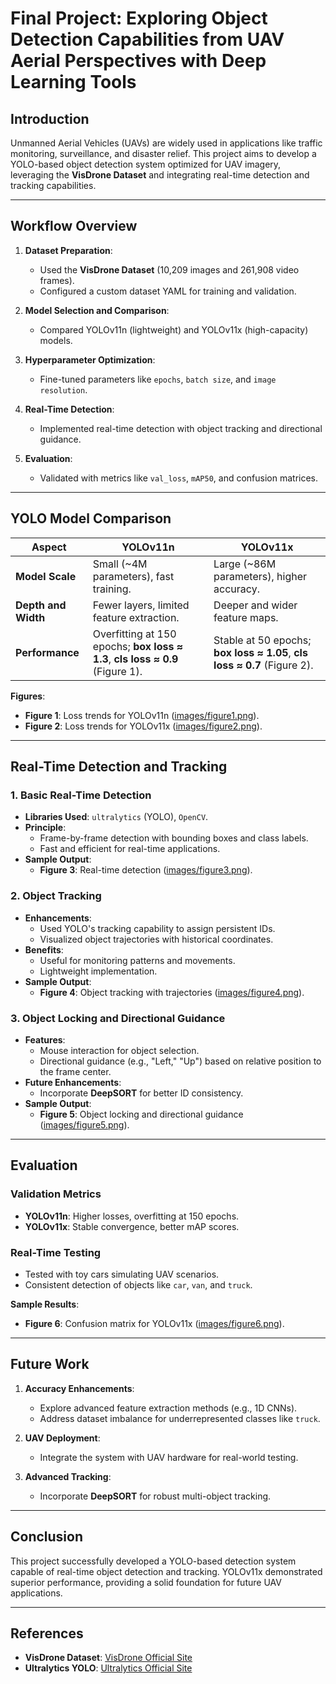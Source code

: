 # Final Project: Exploring Object Detection Capabilities from UAV Aerial Perspectives with Deep Learning Tools

## Introduction

Unmanned Aerial Vehicles (UAVs) are widely used in applications like traffic monitoring, surveillance, and disaster relief. This project aims to develop a YOLO-based object detection system optimized for UAV imagery, leveraging the **VisDrone Dataset** and integrating real-time detection and tracking capabilities.

---

## Workflow Overview

1. **Dataset Preparation**:
   - Used the **VisDrone Dataset** (10,209 images and 261,908 video frames).
   - Configured a custom dataset YAML for training and validation.

2. **Model Selection and Comparison**:
   - Compared YOLOv11n (lightweight) and YOLOv11x (high-capacity) models.

3. **Hyperparameter Optimization**:
   - Fine-tuned parameters like `epochs`, `batch size`, and `image resolution`.

4. **Real-Time Detection**:
   - Implemented real-time detection with object tracking and directional guidance.

5. **Evaluation**:
   - Validated with metrics like `val_loss`, `mAP50`, and confusion matrices.

---

## YOLO Model Comparison

| **Aspect**               | **YOLOv11n**                                                                 | **YOLOv11x**                                                                  |
|--------------------------|-----------------------------------------------------------------------------|-----------------------------------------------------------------------------|
| **Model Scale**          | Small (~4M parameters), fast training.                                      | Large (~86M parameters), higher accuracy.                                   |
| **Depth and Width**      | Fewer layers, limited feature extraction.                                   | Deeper and wider feature maps.                                              |
| **Performance**          | Overfitting at 150 epochs; **box loss ≈ 1.3**, **cls loss ≈ 0.9** (Figure 1). | Stable at 50 epochs; **box loss ≈ 1.05**, **cls loss ≈ 0.7** (Figure 2).    |

**Figures**:
- **Figure 1**: Loss trends for YOLOv11n ([images/figure1.png](images/figure1.png)).
- **Figure 2**: Loss trends for YOLOv11x ([images/figure2.png](images/figure2.png)).

---

## Real-Time Detection and Tracking

### 1. **Basic Real-Time Detection**
- **Libraries Used**: `ultralytics` (YOLO), `OpenCV`.
- **Principle**:
  - Frame-by-frame detection with bounding boxes and class labels.
  - Fast and efficient for real-time applications.
- **Sample Output**:
  - **Figure 3**: Real-time detection ([images/figure3.png](images/figure3.png)).

### 2. **Object Tracking**
- **Enhancements**:
  - Used YOLO's tracking capability to assign persistent IDs.
  - Visualized object trajectories with historical coordinates.
- **Benefits**:
  - Useful for monitoring patterns and movements.
  - Lightweight implementation.
- **Sample Output**:
  - **Figure 4**: Object tracking with trajectories ([images/figure4.png](images/figure4.png)).

### 3. **Object Locking and Directional Guidance**
- **Features**:
  - Mouse interaction for object selection.
  - Directional guidance (e.g., "Left," "Up") based on relative position to the frame center.
- **Future Enhancements**:
  - Incorporate **DeepSORT** for better ID consistency.
- **Sample Output**:
  - **Figure 5**: Object locking and directional guidance ([images/figure5.png](images/figure5.png)).

---

## Evaluation

### Validation Metrics
- **YOLOv11n**: Higher losses, overfitting at 150 epochs.
- **YOLOv11x**: Stable convergence, better mAP scores.

### Real-Time Testing
- Tested with toy cars simulating UAV scenarios.
- Consistent detection of objects like `car`, `van`, and `truck`.

**Sample Results**:
- **Figure 6**: Confusion matrix for YOLOv11x ([images/figure6.png](images/figure6.png)).

---

## Future Work

1. **Accuracy Enhancements**:
   - Explore advanced feature extraction methods (e.g., 1D CNNs).
   - Address dataset imbalance for underrepresented classes like `truck`.

2. **UAV Deployment**:
   - Integrate the system with UAV hardware for real-world testing.

3. **Advanced Tracking**:
   - Incorporate **DeepSORT** for robust multi-object tracking.

---

## Conclusion

This project successfully developed a YOLO-based detection system capable of real-time object detection and tracking. YOLOv11x demonstrated superior performance, providing a solid foundation for future UAV applications.

---

## References
- **VisDrone Dataset**: [VisDrone Official Site](https://github.com/VisDrone/VisDrone-Dataset)
- **Ultralytics YOLO**: [Ultralytics Official Site](https://github.com/ultralytics/ultralytics)
